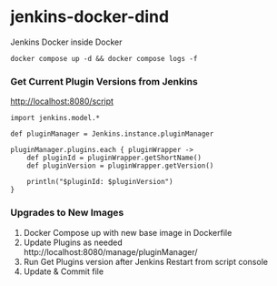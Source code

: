 # jenkins-docker-dind
Jenkins Docker inside Docker

```
docker compose up -d && docker compose logs -f
```

### Get Current Plugin Versions from Jenkins 

[http://localhost:8080/script](http://localhost:8080/script)

```
import jenkins.model.*

def pluginManager = Jenkins.instance.pluginManager

pluginManager.plugins.each { pluginWrapper ->
    def pluginId = pluginWrapper.getShortName()
    def pluginVersion = pluginWrapper.getVersion()

    println("$pluginId: $pluginVersion")
}
```

### Upgrades to New Images 

1. Docker Compose up with new base image in Dockerfile
2. Update Plugins as needed
    http://localhost:8080/manage/pluginManager/
3. Run Get Plugins version after Jenkins Restart from script console
4. Update & Commit file
